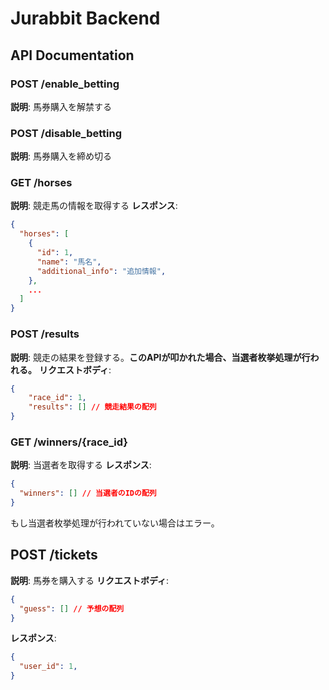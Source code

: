 # Jurabbit Backend
## API Documentation
### POST /enable_betting
**説明**: 馬券購入を解禁する
### POST /disable_betting
**説明**: 馬券購入を締め切る
### GET /horses
**説明**: 競走馬の情報を取得する
**レスポンス**:
```json
{
  "horses": [
    {
      "id": 1,
      "name": "馬名",
      "additional_info": "追加情報",
    },
    ...
  ]
}
```
### POST /results
**説明**: 競走の結果を登録する。**このAPIが叩かれた場合、当選者枚挙処理が行われる。**
**リクエストボディ**:
```json
{
    "race_id": 1,
    "results": [] // 競走結果の配列
}
```

### GET /winners/{race_id}
**説明**: 当選者を取得する
**レスポンス**:
```json
{
  "winners": [] // 当選者のIDの配列
}
```
もし当選者枚挙処理が行われていない場合はエラー。
## POST /tickets
**説明**: 馬券を購入する
**リクエストボディ**:
```json
{
  "guess": [] // 予想の配列
}
```
**レスポンス**:
```json
{
  "user_id": 1,
}
```
